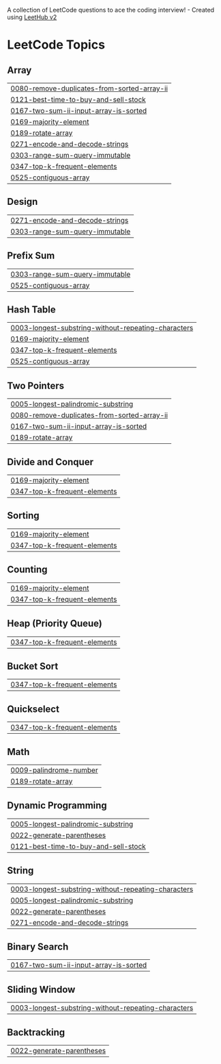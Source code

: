 A collection of LeetCode questions to ace the coding interview! - Created using [LeetHub v2](https://github.com/arunbhardwaj/LeetHub-2.0)
<!---LeetCode Topics Start-->
# LeetCode Topics
## Array
|  |
| ------- |
| [0080-remove-duplicates-from-sorted-array-ii](https://github.com/espython/ds-algo-leetCode/tree/master/0080-remove-duplicates-from-sorted-array-ii) |
| [0121-best-time-to-buy-and-sell-stock](https://github.com/espython/ds-algo-leetCode/tree/master/0121-best-time-to-buy-and-sell-stock) |
| [0167-two-sum-ii-input-array-is-sorted](https://github.com/espython/ds-algo-leetCode/tree/master/0167-two-sum-ii-input-array-is-sorted) |
| [0169-majority-element](https://github.com/espython/ds-algo-leetCode/tree/master/0169-majority-element) |
| [0189-rotate-array](https://github.com/espython/ds-algo-leetCode/tree/master/0189-rotate-array) |
| [0271-encode-and-decode-strings](https://github.com/espython/ds-algo-leetCode/tree/master/0271-encode-and-decode-strings) |
| [0303-range-sum-query-immutable](https://github.com/espython/ds-algo-leetCode/tree/master/0303-range-sum-query-immutable) |
| [0347-top-k-frequent-elements](https://github.com/espython/ds-algo-leetCode/tree/master/0347-top-k-frequent-elements) |
| [0525-contiguous-array](https://github.com/espython/ds-algo-leetCode/tree/master/0525-contiguous-array) |
## Design
|  |
| ------- |
| [0271-encode-and-decode-strings](https://github.com/espython/ds-algo-leetCode/tree/master/0271-encode-and-decode-strings) |
| [0303-range-sum-query-immutable](https://github.com/espython/ds-algo-leetCode/tree/master/0303-range-sum-query-immutable) |
## Prefix Sum
|  |
| ------- |
| [0303-range-sum-query-immutable](https://github.com/espython/ds-algo-leetCode/tree/master/0303-range-sum-query-immutable) |
| [0525-contiguous-array](https://github.com/espython/ds-algo-leetCode/tree/master/0525-contiguous-array) |
## Hash Table
|  |
| ------- |
| [0003-longest-substring-without-repeating-characters](https://github.com/espython/ds-algo-leetCode/tree/master/0003-longest-substring-without-repeating-characters) |
| [0169-majority-element](https://github.com/espython/ds-algo-leetCode/tree/master/0169-majority-element) |
| [0347-top-k-frequent-elements](https://github.com/espython/ds-algo-leetCode/tree/master/0347-top-k-frequent-elements) |
| [0525-contiguous-array](https://github.com/espython/ds-algo-leetCode/tree/master/0525-contiguous-array) |
## Two Pointers
|  |
| ------- |
| [0005-longest-palindromic-substring](https://github.com/espython/ds-algo-leetCode/tree/master/0005-longest-palindromic-substring) |
| [0080-remove-duplicates-from-sorted-array-ii](https://github.com/espython/ds-algo-leetCode/tree/master/0080-remove-duplicates-from-sorted-array-ii) |
| [0167-two-sum-ii-input-array-is-sorted](https://github.com/espython/ds-algo-leetCode/tree/master/0167-two-sum-ii-input-array-is-sorted) |
| [0189-rotate-array](https://github.com/espython/ds-algo-leetCode/tree/master/0189-rotate-array) |
## Divide and Conquer
|  |
| ------- |
| [0169-majority-element](https://github.com/espython/ds-algo-leetCode/tree/master/0169-majority-element) |
| [0347-top-k-frequent-elements](https://github.com/espython/ds-algo-leetCode/tree/master/0347-top-k-frequent-elements) |
## Sorting
|  |
| ------- |
| [0169-majority-element](https://github.com/espython/ds-algo-leetCode/tree/master/0169-majority-element) |
| [0347-top-k-frequent-elements](https://github.com/espython/ds-algo-leetCode/tree/master/0347-top-k-frequent-elements) |
## Counting
|  |
| ------- |
| [0169-majority-element](https://github.com/espython/ds-algo-leetCode/tree/master/0169-majority-element) |
| [0347-top-k-frequent-elements](https://github.com/espython/ds-algo-leetCode/tree/master/0347-top-k-frequent-elements) |
## Heap (Priority Queue)
|  |
| ------- |
| [0347-top-k-frequent-elements](https://github.com/espython/ds-algo-leetCode/tree/master/0347-top-k-frequent-elements) |
## Bucket Sort
|  |
| ------- |
| [0347-top-k-frequent-elements](https://github.com/espython/ds-algo-leetCode/tree/master/0347-top-k-frequent-elements) |
## Quickselect
|  |
| ------- |
| [0347-top-k-frequent-elements](https://github.com/espython/ds-algo-leetCode/tree/master/0347-top-k-frequent-elements) |
## Math
|  |
| ------- |
| [0009-palindrome-number](https://github.com/espython/ds-algo-leetCode/tree/master/0009-palindrome-number) |
| [0189-rotate-array](https://github.com/espython/ds-algo-leetCode/tree/master/0189-rotate-array) |
## Dynamic Programming
|  |
| ------- |
| [0005-longest-palindromic-substring](https://github.com/espython/ds-algo-leetCode/tree/master/0005-longest-palindromic-substring) |
| [0022-generate-parentheses](https://github.com/espython/ds-algo-leetCode/tree/master/0022-generate-parentheses) |
| [0121-best-time-to-buy-and-sell-stock](https://github.com/espython/ds-algo-leetCode/tree/master/0121-best-time-to-buy-and-sell-stock) |
## String
|  |
| ------- |
| [0003-longest-substring-without-repeating-characters](https://github.com/espython/ds-algo-leetCode/tree/master/0003-longest-substring-without-repeating-characters) |
| [0005-longest-palindromic-substring](https://github.com/espython/ds-algo-leetCode/tree/master/0005-longest-palindromic-substring) |
| [0022-generate-parentheses](https://github.com/espython/ds-algo-leetCode/tree/master/0022-generate-parentheses) |
| [0271-encode-and-decode-strings](https://github.com/espython/ds-algo-leetCode/tree/master/0271-encode-and-decode-strings) |
## Binary Search
|  |
| ------- |
| [0167-two-sum-ii-input-array-is-sorted](https://github.com/espython/ds-algo-leetCode/tree/master/0167-two-sum-ii-input-array-is-sorted) |
## Sliding Window
|  |
| ------- |
| [0003-longest-substring-without-repeating-characters](https://github.com/espython/ds-algo-leetCode/tree/master/0003-longest-substring-without-repeating-characters) |
## Backtracking
|  |
| ------- |
| [0022-generate-parentheses](https://github.com/espython/ds-algo-leetCode/tree/master/0022-generate-parentheses) |
<!---LeetCode Topics End-->